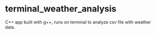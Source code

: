 # terminal_weather_analysis
C++ app built with g++, runs on terminal to analyze csv file with weather data.
